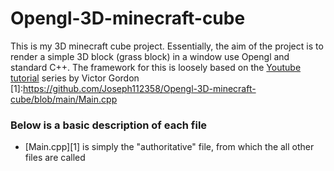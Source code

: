 # Opengl-3D-minecraft-cube
This is my 3D minecraft cube project. Essentially, the aim of the project is to render a simple 3D block (grass block) in a window use Opengl and standard C++. The framework for this is loosely based on the [Youtube tutorial](https://www.youtube.com/playlist?list=PLPaoO-vpZnumdcb4tZc4x5Q-v7CkrQ6M-) series by Victor Gordon 
[1]:<https://github.com/Joseph112358/Opengl-3D-minecraft-cube/blob/main/Main.cpp>
<h3> Below is a basic description of each file </h3>
<ul>
  <li> [Main.cpp][1] is simply the "authoritative" file, from which the all other files are called</li>
  
</ul>
  
  
